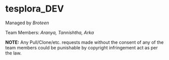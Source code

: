 # tesplora_DEV

Managed by *Broteen*

Team Members: *Aranya, Tannishtha, Arka*

**NOTE:** Any Pull/Clone/etc. requests made without the consent of any of the team members could be punishable by copyright infringement act as per the law.
